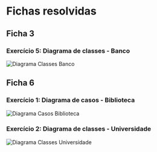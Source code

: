 # Fichas resolvidas
## Ficha 3
### Exercício 5: Diagrama de classes - Banco
![Diagrama Classes Banco](https://user-images.githubusercontent.com/46503478/157092510-c026ecb4-5408-4ba4-b4dc-b5a4f274d87e.jpg)


## Ficha 6
### Exercício 1: Diagrama de casos - Biblioteca
![Diagrama Casos Biblioteca](https://user-images.githubusercontent.com/46503478/157082164-0b308207-5a9f-4c85-8f41-8a411328099c.jpg)
### Exercício 2: Diagrama de classes - Universidade
![Diagrama Classes Universidade](https://user-images.githubusercontent.com/46503478/157083779-d46ce15d-8bb6-4800-92c7-7320858ad5f9.jpg)

